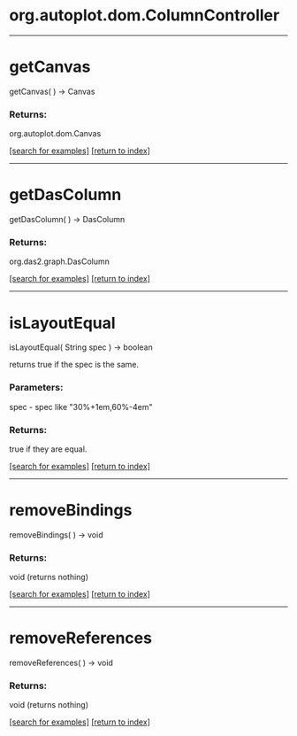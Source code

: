 # org.autoplot.dom.ColumnController



***
<a name="getCanvas"></a>
# getCanvas
getCanvas(  ) &rarr; Canvas



### Returns:
org.autoplot.dom.Canvas


<a href="https://github.com/autoplot/dev/search?q=getCanvas&unscoped_q=getCanvas">[search for examples]</a>
<a href="https://github.com/autoplot/documentation/blob/master/javadoc/index-all.md">[return to index]</a>

***
<a name="getDasColumn"></a>
# getDasColumn
getDasColumn(  ) &rarr; DasColumn



### Returns:
org.das2.graph.DasColumn


<a href="https://github.com/autoplot/dev/search?q=getDasColumn&unscoped_q=getDasColumn">[search for examples]</a>
<a href="https://github.com/autoplot/documentation/blob/master/javadoc/index-all.md">[return to index]</a>

***
<a name="isLayoutEqual"></a>
# isLayoutEqual
isLayoutEqual( String spec ) &rarr; boolean

returns true if the spec is the same.

### Parameters:
spec - spec like "30%+1em,60%-4em"

### Returns:
true if they are equal.

<a href="https://github.com/autoplot/dev/search?q=isLayoutEqual&unscoped_q=isLayoutEqual">[search for examples]</a>
<a href="https://github.com/autoplot/documentation/blob/master/javadoc/index-all.md">[return to index]</a>

***
<a name="removeBindings"></a>
# removeBindings
removeBindings(  ) &rarr; void



### Returns:
void (returns nothing)


<a href="https://github.com/autoplot/dev/search?q=removeBindings&unscoped_q=removeBindings">[search for examples]</a>
<a href="https://github.com/autoplot/documentation/blob/master/javadoc/index-all.md">[return to index]</a>

***
<a name="removeReferences"></a>
# removeReferences
removeReferences(  ) &rarr; void



### Returns:
void (returns nothing)


<a href="https://github.com/autoplot/dev/search?q=removeReferences&unscoped_q=removeReferences">[search for examples]</a>
<a href="https://github.com/autoplot/documentation/blob/master/javadoc/index-all.md">[return to index]</a>

